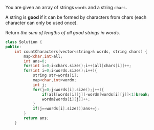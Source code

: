 You are given an array of strings `words` and a string `chars`.

A string is **good** if it can be formed by characters from chars (each character can only be used once).

Return _the sum of lengths of all good strings in words_.

```cpp
class Solution {
public:
    int countCharacters(vector<string>& words, string chars) {
        map<char,int>all;
        int ans=0;
        for(int i=0;i<chars.size();i++)all[chars[i]]++;
        for(int i=0;i<words.size();i++){
            string str=words[i];
            map<char,int>wordm;
            int j;
            for(j=0;j<words[i].size();j++){
                if(all[words[i][j]]-wordm[words[i][j]]<1)break;
                wordm[words[i][j]]++;
            }
            if(j==words[i].size())ans+=j;
        }
        return ans;
    }
```